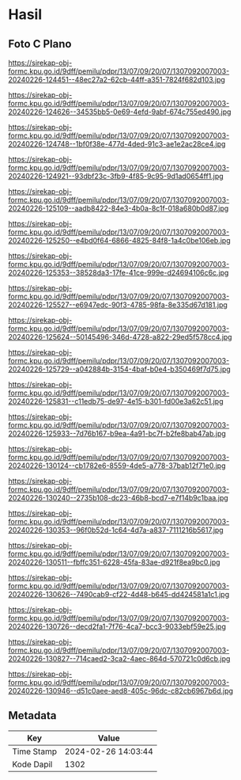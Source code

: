 # Hasil

## Foto C Plano

https://sirekap-obj-formc.kpu.go.id/9dff/pemilu/pdpr/13/07/09/20/07/1307092007003-20240226-124451--48ec27a2-62cb-44ff-a351-7824f682d103.jpg

https://sirekap-obj-formc.kpu.go.id/9dff/pemilu/pdpr/13/07/09/20/07/1307092007003-20240226-124626--34535bb5-0e69-4efd-9abf-674c755ed490.jpg

https://sirekap-obj-formc.kpu.go.id/9dff/pemilu/pdpr/13/07/09/20/07/1307092007003-20240226-124748--1bf0f38e-477d-4ded-91c3-ae1e2ac28ce4.jpg

https://sirekap-obj-formc.kpu.go.id/9dff/pemilu/pdpr/13/07/09/20/07/1307092007003-20240226-124921--93dbf23c-3fb9-4f85-9c95-9d1ad0654ff1.jpg

https://sirekap-obj-formc.kpu.go.id/9dff/pemilu/pdpr/13/07/09/20/07/1307092007003-20240226-125109--aadb8422-84e3-4b0a-8c1f-018a680b0d87.jpg

https://sirekap-obj-formc.kpu.go.id/9dff/pemilu/pdpr/13/07/09/20/07/1307092007003-20240226-125250--e4bd0f64-6866-4825-84f8-1a4c0be106eb.jpg

https://sirekap-obj-formc.kpu.go.id/9dff/pemilu/pdpr/13/07/09/20/07/1307092007003-20240226-125353--38528da3-17fe-41ce-999e-d24694106c6c.jpg

https://sirekap-obj-formc.kpu.go.id/9dff/pemilu/pdpr/13/07/09/20/07/1307092007003-20240226-125527--e6947edc-90f3-4785-98fa-8e335d67d181.jpg

https://sirekap-obj-formc.kpu.go.id/9dff/pemilu/pdpr/13/07/09/20/07/1307092007003-20240226-125624--50145496-346d-4728-a822-29ed5f578cc4.jpg

https://sirekap-obj-formc.kpu.go.id/9dff/pemilu/pdpr/13/07/09/20/07/1307092007003-20240226-125729--a042884b-3154-4baf-b0e4-b350469f7d75.jpg

https://sirekap-obj-formc.kpu.go.id/9dff/pemilu/pdpr/13/07/09/20/07/1307092007003-20240226-125831--c11edb75-de97-4e15-b301-fd00e3a62c51.jpg

https://sirekap-obj-formc.kpu.go.id/9dff/pemilu/pdpr/13/07/09/20/07/1307092007003-20240226-125933--7d76b167-b9ea-4a91-bc7f-b2fe8bab47ab.jpg

https://sirekap-obj-formc.kpu.go.id/9dff/pemilu/pdpr/13/07/09/20/07/1307092007003-20240226-130124--cb1782e6-8559-4de5-a778-37bab12f71e0.jpg

https://sirekap-obj-formc.kpu.go.id/9dff/pemilu/pdpr/13/07/09/20/07/1307092007003-20240226-130240--2735b108-dc23-46b8-bcd7-e7f14b9c1baa.jpg

https://sirekap-obj-formc.kpu.go.id/9dff/pemilu/pdpr/13/07/09/20/07/1307092007003-20240226-130353--96f0b52d-1c64-4d7a-a837-7111216b5617.jpg

https://sirekap-obj-formc.kpu.go.id/9dff/pemilu/pdpr/13/07/09/20/07/1307092007003-20240226-130511--fbffc351-6228-45fa-83ae-d921f8ea9bc0.jpg

https://sirekap-obj-formc.kpu.go.id/9dff/pemilu/pdpr/13/07/09/20/07/1307092007003-20240226-130626--7490cab9-cf22-4d48-b645-dd424581a1c1.jpg

https://sirekap-obj-formc.kpu.go.id/9dff/pemilu/pdpr/13/07/09/20/07/1307092007003-20240226-130726--decd2fa1-7f76-4ca7-bcc3-9033ebf59e25.jpg

https://sirekap-obj-formc.kpu.go.id/9dff/pemilu/pdpr/13/07/09/20/07/1307092007003-20240226-130827--714caed2-3ca2-4aec-864d-570721c0d6cb.jpg

https://sirekap-obj-formc.kpu.go.id/9dff/pemilu/pdpr/13/07/09/20/07/1307092007003-20240226-130946--d51c0aee-aed8-405c-96dc-c82cb6967b6d.jpg


## Metadata

| Key        | Value               |
| ---------- | ------------------- |
| Time Stamp | 2024-02-26 14:03:44 |
| Kode Dapil | 1302                |



